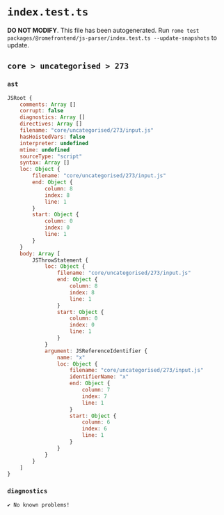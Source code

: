 # `index.test.ts`

**DO NOT MODIFY**. This file has been autogenerated. Run `rome test packages/@romefrontend/js-parser/index.test.ts --update-snapshots` to update.

## `core > uncategorised > 273`

### `ast`

```javascript
JSRoot {
	comments: Array []
	corrupt: false
	diagnostics: Array []
	directives: Array []
	filename: "core/uncategorised/273/input.js"
	hasHoistedVars: false
	interpreter: undefined
	mtime: undefined
	sourceType: "script"
	syntax: Array []
	loc: Object {
		filename: "core/uncategorised/273/input.js"
		end: Object {
			column: 8
			index: 8
			line: 1
		}
		start: Object {
			column: 0
			index: 0
			line: 1
		}
	}
	body: Array [
		JSThrowStatement {
			loc: Object {
				filename: "core/uncategorised/273/input.js"
				end: Object {
					column: 8
					index: 8
					line: 1
				}
				start: Object {
					column: 0
					index: 0
					line: 1
				}
			}
			argument: JSReferenceIdentifier {
				name: "x"
				loc: Object {
					filename: "core/uncategorised/273/input.js"
					identifierName: "x"
					end: Object {
						column: 7
						index: 7
						line: 1
					}
					start: Object {
						column: 6
						index: 6
						line: 1
					}
				}
			}
		}
	]
}
```

### `diagnostics`

```
✔ No known problems!

```
